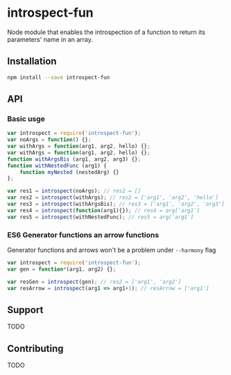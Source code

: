 # introspect-fun

Node module that enables the introspection of a function to return its parameters' name in an array.

## Installation

```sh
npm install --save introspect-fun
```

## API
### Basic usge
```javascript
var introspect = require('introspect-fun');
var noArgs = function() {};
var withArgs = function(arg1, arg2, hello) {};
var withArgs = function(arg1, arg2, hello) {};
function withArgsBis (arg1, arg2, arg3) {};
function withNestedFunc (arg1) {
    function myNested (nestedArg) {}
};

var res1 = introspect(noArgs); // res2 = []
var res2 = introspect(withArgs); // res2 = ['arg1', 'arg2', 'hello']
var res3 = introspect(withArgsBis); // res3 = ['arg1', 'arg2', 'arg3']
var res4 = introspect(function(arg1){}); // res4 = arg['arg1']
var res5 = introspect(withNestedFunc); // res5 = arg['arg1']
```
### ES6 Generator functions an arrow functions
Generator functions and arrows won't be a problem under ```--harmony``` flag
```javascript
var introspect = require('introspect-fun');
var gen = function*(arg1, arg2) {};

var resGen = introspect(gen); // res2 = ['arg1', 'arg2']
var resArrow = introspect(arg1 => arg1+1); // resArrow = ['arg1']
```
## Support
TODO

## Contributing
TODO
